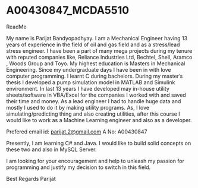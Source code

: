 # A00430847_MCDA5510
ReadMe

My name is Parijat Bandyopadhyay. I am a Mechanical Engineer having 13 years of experience in the field of oil and gas field and as a stress/lead stress engineer. I have been a part of many mega projects during my tenure with reputed companies like, Reliance Industries Ltd, Bechtel, Shell, Aramco , Woods Group and Toyo. My highest education is Masters in Mechanical Engineering.
Since my undergraduate days I have been in with love computer programming. I learnt C during bachelors. During my master’s thesis I developed a pump simulation model in MATLAB and Simulink environment. In last 13 years I have developed may in-house utility sheets/software in VBA/Excel for the companies I worked with and saved their time and money.
As a lead engineer I had to handle huge data and mostly I used to do it by making utility programs. As, I love simulating/predicting thing and also creating utilities, after this course I would like to work as a Machine Learning engineer and also as a developer.

Prefered email id: parijat.2@gmail.com
A No: A00430847

Presently, I am learning C# and Java. I would like to build solid concepts on these two and also in MySQL Server.

I am looking for your encouragement and help to unleash my passion for programming and justify my decision to switch in this field.

Best Regards
Parijat

